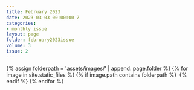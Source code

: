```yaml
---
title: February 2023
date: 2023-03-03 00:00:00 Z
categories:
- monthly issue
layout: page
folder: february2023issue
volume: 3
issue: 2
---
```


<html>
{% assign folderpath = 'assets/images/' | append: page.folder %}
{% for image in site.static_files %}
{% if image.path contains folderpath %}
    <img src="{{ image.path }}" alt="">
{% endif %}
{% endfor %}

</html>